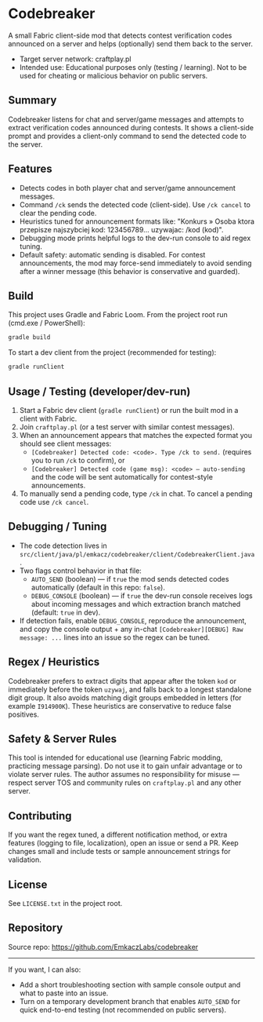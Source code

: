 # Codebreaker

A small Fabric client-side mod that detects contest verification codes announced on a server and helps (optionally) send them back to the server.

- Target server network: craftplay.pl
- Intended use: Educational purposes only (testing / learning). Not to be used for cheating or malicious behavior on public servers.

## Summary

Codebreaker listens for chat and server/game messages and attempts to extract verification codes announced during contests. It shows a client-side prompt and provides a client-only command to send the detected code to the server.

## Features

- Detects codes in both player chat and server/game announcement messages.
- Command `/ck` sends the detected code (client-side). Use `/ck cancel` to clear the pending code.
- Heuristics tuned for announcement formats like: "Konkurs » Osoba ktora przepisze najszybciej kod: 123456789... uzywajac: /kod (kod)".
- Debugging mode prints helpful logs to the dev-run console to aid regex tuning.
- Default safety: automatic sending is disabled. For contest announcements, the mod may force-send immediately to avoid sending after a winner message (this behavior is conservative and guarded).

## Build

This project uses Gradle and Fabric Loom. From the project root run (cmd.exe / PowerShell):

```bash
gradle build
```

To start a dev client from the project (recommended for testing):

```bash
gradle runClient
```

## Usage / Testing (developer/dev-run)

1. Start a Fabric dev client (`gradle runClient`) or run the built mod in a client with Fabric.
2. Join `craftplay.pl` (or a test server with similar contest messages).
3. When an announcement appears that matches the expected format you should see client messages:
   - `[Codebreaker] Detected code: <code>. Type /ck to send.` (requires you to run `/ck` to confirm), or
   - `[Codebreaker] Detected code (game msg): <code> — auto-sending` and the code will be sent automatically for contest-style announcements.
4. To manually send a pending code, type `/ck` in chat. To cancel a pending code use `/ck cancel`.

## Debugging / Tuning

- The code detection lives in `src/client/java/pl/emkacz/codebreaker/client/CodebreakerClient.java`.
- Two flags control behavior in that file:
  - `AUTO_SEND` (boolean) — if `true` the mod sends detected codes automatically (default in this repo: `false`).
  - `DEBUG_CONSOLE` (boolean) — if `true` the dev-run console receives logs about incoming messages and which extraction branch matched (default: `true` in dev).
- If detection fails, enable `DEBUG_CONSOLE`, reproduce the announcement, and copy the console output + any in-chat `[Codebreaker][DEBUG] Raw message: ...` lines into an issue so the regex can be tuned.

## Regex / Heuristics

Codebreaker prefers to extract digits that appear after the token `kod` or immediately before the token `uzywaj`, and falls back to a longest standalone digit group. It also avoids matching digit groups embedded in letters (for example `I914900K`). These heuristics are conservative to reduce false positives.

## Safety & Server Rules

This tool is intended for educational use (learning Fabric modding, practicing message parsing). Do not use it to gain unfair advantage or to violate server rules. The author assumes no responsibility for misuse — respect server TOS and community rules on `craftplay.pl` and any other server.

## Contributing

If you want the regex tuned, a different notification method, or extra features (logging to file, localization), open an issue or send a PR. Keep changes small and include tests or sample announcement strings for validation.

## License

See `LICENSE.txt` in the project root.

## Repository

Source repo: https://github.com/EmkaczLabs/codebreaker

---

If you want, I can also:
- Add a short troubleshooting section with sample console output and what to paste into an issue.
- Turn on a temporary development branch that enables `AUTO_SEND` for quick end-to-end testing (not recommended on public servers).
